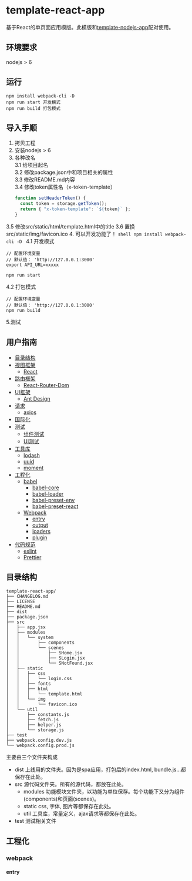 # template-react-app
基于React的单页面应用模版。此模版和[template-nodejs-app](https://github.com/DreamHi/template-nodejs-app)配对使用。

## 环境要求

nodejs > 6

## 运行

```shell
npm install webpack-cli -D
npm run start 开发模式
npm run build 打包模式
```

## 导入手顺

1. 拷贝工程  
2. 安装nodejs > 6  
3. 各种改名  
3.1 给项目起名  
3.2 修改package.json中和项目相关的属性  
3.3 修改README.md内容  
3.4 修改token属性名（x-token-template）
    ```js
    function setHeaderToken() {
      const token = storage.getToken();
      return { "x-token-template": `${token}` };
    }
    ```
3.5 修改src/static/html/template.html中的title
3.6 置换src/static/img/favicon.ico
4. 可以开发功能了！
    ```shell
    npm install webpack-cli -D
    ```
4.1 开发模式
```shell
// 配置环境变量
// 默认值： 'http://127.0.0.1:3000'
export API_URL=xxxxx

npm run start
```
    
4.2 打包模式
```shell
// 配置环境变量
// 默认值： 'http://127.0.0.1:3000'
npm run build
``` 

5.测试

## 用户指南

- [目录结构](#目录结构)
- [视图框架]()
  - [React]()
- [路由框架]()
  - [React-Router-Dom]()
- [UI框架]()
  - [Ant Design]()
- [请求]()
  - [axios]()
- [国际化]()
- [测试]()
  - [组件测试]()
  - [UI测试]()
- [工具库]()
  - [lodash]()
  - [uuid]()
  - [moment]()  
- [工程化]()
  - [babel]()
     - [babel-core]()
     - [babel-loader]()
     - [babel-preset-env]()
     - [babel-preset-react]()
  - [Webpack]()
     - [entry]()
     - [output]()
     - [loaders]()
     - [plugin]()
- [代码规范]()
  - [eslint]()
  - [Prettier]()

## 目录结构

```shell
template-react-app/
├── CHANGELOG.md
├── LICENSE
├── README.md
├── dist
├── package.json
├── src
│   ├── app.jsx
│   ├── modules
│   │   └── system
│   │       ├── components
│   │       └── scenes
│   │           ├── SHome.jsx
│   │           ├── SLogin.jsx
│   │           └── SNotFound.jsx
│   ├── static
│   │   ├── css
│   │   │   └── login.css
│   │   ├── fonts
│   │   ├── html
│   │   │   └── template.html
│   │   └── img
│   │       └── favicon.ico
│   └── util
│       ├── constants.js
│       ├── fetch.js
│       ├── helper.js
│       └── storage.js
├── test
├── webpack.config.dev.js
└── webpack.config.prod.js
```

主要由三个文件夹构成

* dist 上线用的文件夹。因为是spa应用，打包后的index.html, bundle.js...都保存在此处。
* src 源代码文件夹。所有的源代码，都放在此处。
  * modules 功能模块文件夹，以功能为单位保存。每个功能下又分为组件(components)和页面(scenes)。
  * static css, 字体, 图片等都保存在此处。
  * util 工具库，常量定义，ajax请求等都保存在此处。
* test 测试相关文件

## 工程化

### webpack

#### entry


